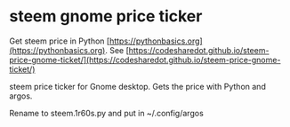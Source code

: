 # steem gnome price ticker

Get steem price in Python [https://pythonbasics.org](https://pythonbasics.org).
See [https://codesharedot.github.io/steem-price-gnome-ticket/](https://codesharedot.github.io/steem-price-gnome-ticket/)

steem price ticker for Gnome desktop. Gets the price with Python and argos.

Rename to steem.1r60s.py and put in ~/.config/argos
